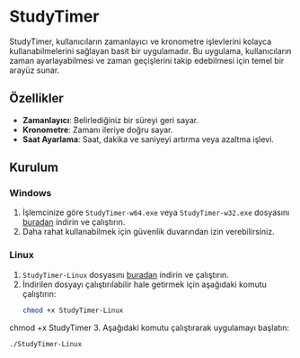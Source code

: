 # StudyTimer

StudyTimer, kullanıcıların zamanlayıcı ve kronometre işlevlerini kolayca kullanabilmelerini sağlayan basit bir uygulamadır. Bu uygulama, kullanıcıların zaman ayarlayabilmesi ve zaman geçişlerini takip edebilmesi için temel bir arayüz sunar.

## Özellikler

- **Zamanlayıcı**: Belirlediğiniz bir süreyi geri sayar.
- **Kronometre**: Zamanı ileriye doğru sayar.
- **Saat Ayarlama**: Saat, dakika ve saniyeyi artırma veya azaltma işlevi.

## Kurulum

### Windows

1. İşlemcinize göre `StudyTimer-w64.exe` veya `StudyTimer-w32.exe` dosyasını [buradan](https://github.com/BeratDizdar/StudyTimer/releases) indirin ve çalıştırın.
2. Daha rahat kullanabilmek için güvenlik duvarından izin verebilirsiniz.

### Linux

1. `StudyTimer-Linux` dosyasını [buradan](https://github.com/BeratDizdar/StudyTimer/releases) indirin ve çalıştırın.
2. İndirilen dosyayı çalıştırılabilir hale getirmek için aşağıdaki komutu çalıştırın:
   ```bash
   chmod +x StudyTimer-Linux
   ```
chmod +x StudyTimer
3. Aşağıdaki komutu çalıştırarak uygulamayı başlatın:
   ```bash
   ./StudyTimer-Linux
   ```
